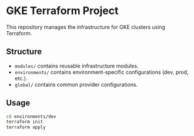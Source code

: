 # GKE Terraform Project

This repository manages the infrastructure for GKE clusters using Terraform.

## Structure

- `modules/` contains reusable infrastructure modules.
- `environments/` contains environment-specific configurations (dev, prod, etc.).
- `global/` contains common provider configurations.

## Usage

```sh
cd environments/dev
terraform init
terraform apply
